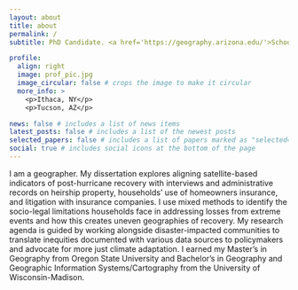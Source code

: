 ```yaml
---
layout: about
title: about
permalink: /
subtitle: PhD Candidate. <a href='https://geography.arizona.edu/'>School of Geography, Development and Environment</a>. University of Arizona.

profile:
  align: right
  image: prof_pic.jpg
  image_circular: false # crops the image to make it circular
  more_info: >
    <p>Ithaca, NY</p>
    <p>Tucson, AZ</p>

news: false # includes a list of news items
latest_posts: false # includes a list of the newest posts
selected_papers: false # includes a list of papers marked as "selected={true}"
social: true # includes social icons at the bottom of the page
---
```


I am a geographer. My dissertation explores aligning satellite-based indicators of post-hurricane recovery with interviews and administrative records on heirship property, households’ use of homeowners insurance, and litigation with insurance companies. I use mixed methods to identify the socio-legal limitations households face in addressing losses from extreme events and how this creates uneven geographies of recovery. My research agenda is guided by working alongside disaster-impacted communities to translate inequities documented with various data sources to policymakers and advocate for more just climate adaptation. I earned my Master’s in Geography from Oregon State University and Bachelor’s in Geography and Geographic Information Systems/Cartography from the University of Wisconsin-Madison.



